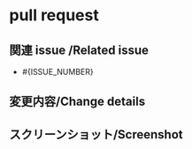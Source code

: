 # pull request

## 関連 issue /Related issue

- #{ISSUE_NUMBER}

## 変更内容/Change details

## スクリーンショット/Screenshot
